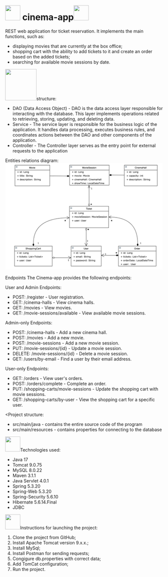﻿# <img src="https://dbdzm869oupei.cloudfront.net/img/sticker/preview/329.png" width="48" height="48"> cinema-app<img src="[https://img.myloview.com/stickers/photo-camera-vintage-retro-color-white-background-700-144112343.jpg](https://dbdzm869oupei.cloudfront.net/img/sticker/preview/329.png)" width="48" height="48">

REST web application for ticket reservation. It implements the main functions, such as:
- displaying movies that are currently at the box office;
- shopping cart with the ability to add tickets to it and create an order based on the added tickets;
- searching for available movie sessions by date.

<img src="https://hhayproject.myshopify.com/cdn/shop/products/HHAY-sticker-origproject-3insq_1_1014x.png?v=1601779115" width="100" height="100">structure:

- DAO (Data Access Object) - DAO is the data access layer responsible for interacting with the database. This layer implements operations related to retrieving, storing, updating, and deleting data.
- Service - The service layer is responsible for the business logic of the application. It handles data processing, executes business rules, and coordinates actions between the DAO and other components of the application.
- Controller - The Controller layer serves as the entry point for external requests to the application

Entities relations diagram:
![img_1.png](img_1.png)

Endpoints
The Cinema-app provides the following endpoints:

User and Admin Endpoints:

- POST: /register - User registration.
- GET: /cinema-halls - View cinema halls.
- GET: /movies - View movies.
- GET: /movie-sessions/available - View available movie sessions.

Admin-only Endpoints:
- POST: /cinema-halls - Add a new cinema hall.
- POST: /movies - Add a new movie.
- POST: /movie-sessions - Add a new movie session.
- PUT: /movie-sessions/{id} - Update a movie session.
- DELETE: /movie-sessions/{id} - Delete a movie session.
- GET: /users/by-email - Find a user by their email address.

User-only Endpoints:

- GET: /orders - View user's orders.
- POST: /orders/complete - Complete an order.
- PUT: /shopping-carts/movie-sessions - Update the shopping cart with movie sessions.
- GET: /shopping-carts/by-user - View the shopping cart for a specific user.

<Project structure:
- src/main/java - contains the entire source code of the program
- src/main/resources - contains properties for connecting to the database

<img src="https://www.seekpng.com/png/detail/4-48835_clip-black-and-white-laptop-free-for-download.png" width="48" height="48">Technologies used:

- Java 17
- Tomcat 9.0.75
- MySQL 8.0.22
- Maven 3.1.1
- Java Servlet 4.0.1
- Spring 5.3.20
- Spring-Web 5.3.20
- Spring-Security 5.6.10
- Hibernate 5.6.14.Final
- JDBC

<img src="https://cdn.icon-icons.com/icons2/2716/PNG/512/rocket_launch_icon_172923.png"  width="48" height="48">Instructions for launching the project:
1) Clone the project from GitHub;
2) Install Apache Tomcat version 9.x.x.;
3) Install MySql;
4) Install Postman for sending requests;
5) Congigure db.properties with correct data;
6) Add TomCat configuration;
7) Run the project.
